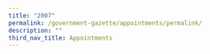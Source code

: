 ```yaml
---
title: "2007"
permalink: /government-gazette/appointments/permalink/
description: ""
third_nav_title: Appointments
---
```


